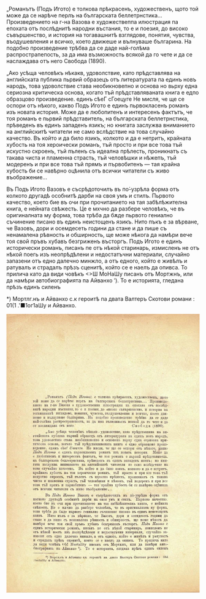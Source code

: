 ﻿„Романътъ (Подъ Игото) е толкова прѣкрасенъ, художественъ, щото той може да се нарѣче перлъ на българската беллетрнстика... Произведението на г-на Вазова е художествеппа илюстрация па епохата отъ послѣднитѣ народни въстания, то е и поезия, до високо съвършенство, и история на тогавашнитѣ взглядове, понятия, чувства, въодушевления и всичко, което движеше и вълнуваше българина. На подобно произведение трѣбва да се даде най-голѣма распрострапепость, за да има възможность всякой да го чете и да се наслаждава отъ него	Свобода (1890).

„Ако усѣща человѣкъ нѣкакв, удоволствие, като прѣдставлява на английската публика пьрвий образецъ отъ литературата па единъ новъ народъ, това удоволствие става необикновепно и основа но вьрху една сериозна критическа основа, когато тъй прѣдставляваната книга е едпо образцово произведение. единъ сѣеГ сГоецуге Не мисля, че ще се оспори отъ нѣкого, какво Подъ Игото е единъ пьрвокласенъ романъ изъ новата история. Може да е любопитенъ и интересенъ фактътъ, че тоя романъ е пьрвий прѣдставитель, на българската беллетрнстика, прѣведенъ въ единъ западенъ язикъ; но книгата заслужва вниманието на английскитѣ читатели не само вслѣдствие на това случайно качество. Въ който и да било язикъ, колкото и да е нетритъ, крайната хубость на тоя хероически романъ, тъй просто и при все това тъй искустно скроенъ, тъй пъленъ съ идеална прѣлесть, проникнатъ съ такава чиста и пламенна страсть, тъй человѣшки и нѣжепъ, тъй модеренъ и при все това тъй прямъ и първобитенъ — тая крайна хубость би се навѣрно оцѣнила отъ всички читатели съ живо въображение...

Въ Подъ Игото Вазовъ е съсрѣдоточилъ въ по́-узрѣла форма отъ колкото другадѣ особнитѣ дарби на своя умъ и стилъ. Пьрвото качество, което бие въ очи при прочитанието на тая забѣлѣжителна книга, е нейната свѣжесть. Це е мхчно да разбере человѣкъ, че въ оригиналната му форма, това трѣба да бѫде пьрвото гениално съчинение писано въ единъ неистощенъ язикъ. Нито пъкъ е за вѣрване, че Вазовъ, дори и осемдесеть години да стане и да пише съ ненамалена рѣвность и обширность, ще може нѣкога да намѣри вече тоя свой пръвъ хубавъ безгриженъ въсторгъ. Подъ Игото е единъ исторически романъ, писанъ пе отъ нѣкой старинарь, измисленъ не отъ нѣкой поегь изъ неопрѣдѣлени и недостатъчни материали, случайно запазени отъ едно далечно минжло, а отъ едного, който е живѣлъ и ратувалъ и страдалъ прѣзъ сценитѣ, който се е наелъ да опивса. То прилича като да види човѣкъ <>Ш МоНаШу писанъ отъ Мортжнъ, или да намѣри автобиографията па Айванхо ’). То е историята, гледана прѣзъ единъ силенъ

*) Мортлг.нъ и Айванхо с.к героитѣ па двата Валтеръ Скотови романи : 01(1 .'■1ог1аШу и Айванхо.

![original](images/562.jpg)

